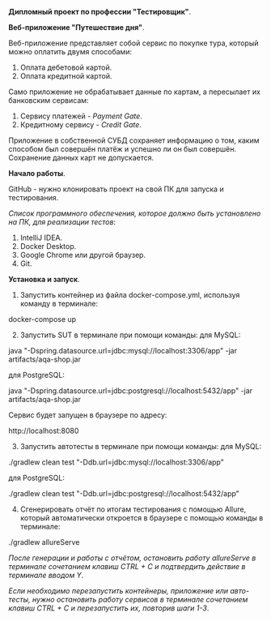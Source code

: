 **Дипломный проект по профессии "Тестировщик"**.

**Веб-приложение "Путешествие дня"**.

Веб-приложение представляет собой сервис по покупке тура, который можно оплатить двумя способами:
1. Оплата дебетовой картой.
2. Оплата кредитной картой.

Само приложение не обрабатывает данные по картам, а пересылает их банковским сервисам:

1. Сервису платежей - *Payment Gate*.
2. Кредитному сервису - *Credit Gate*.

Приложение в собственной СУБД сохраняет информацию о том, каким способом был совершён платёж и успешно ли он был совершён. Сохранение данных карт не допускается.

**Начало работы**.

GitHub - нужно клонировать проект на свой ПК для запуска и тестирования.

*Список программного обеспечения, которое должно быть установлено на ПК, для реализации тестов*:

1. IntelliJ IDEA.
2. Docker Desktop.
3. Google Chrome или другой браузер.
4. Git.

**Установка и запуск**.

1. Запустить контейнер из файла docker-compose.yml, используя команду в терминале:

docker-compose up

2. Запустить SUT в терминале при помощи команды:
для MySQL:

java "-Dspring.datasource.url=jdbc:mysql://localhost:3306/app" -jar artifacts/aqa-shop.jar

для PostgreSQL:

java "-Dspring.datasource.url=jdbc:postgresql://localhost:5432/app" -jar artifacts/aqa-shop.jar

Сервис будет запущен в браузере по адресу:

http://localhost:8080

3. Запустить автотесты в терминале при помощи команды:
для MySQL:

./gradlew clean test "-Ddb.url=jdbc:mysql://localhost:3306/app"

для PostgreSQL:

./gradlew clean test "-Ddb.url=jdbc:postgresql://localhost:5432/app"

4. Сгенерировать отчёт по итогам тестирования с помощью Allure, который автоматически откроется в браузере с помощью команды в терминале:
   
./gradlew allureServe

*После генерации и работы с отчётом, остановить работу allureServe в терминале сочетанием клавиш CTRL + C и подтвердить действие в терминале вводом Y*.


*Если необходимо перезапустить контейнеры, приложение или авто-тесты, нужно остановить работу сервисов в терминале сочетанием клавиш CTRL + C и перезапустить их, повторив шаги 1-3*.
